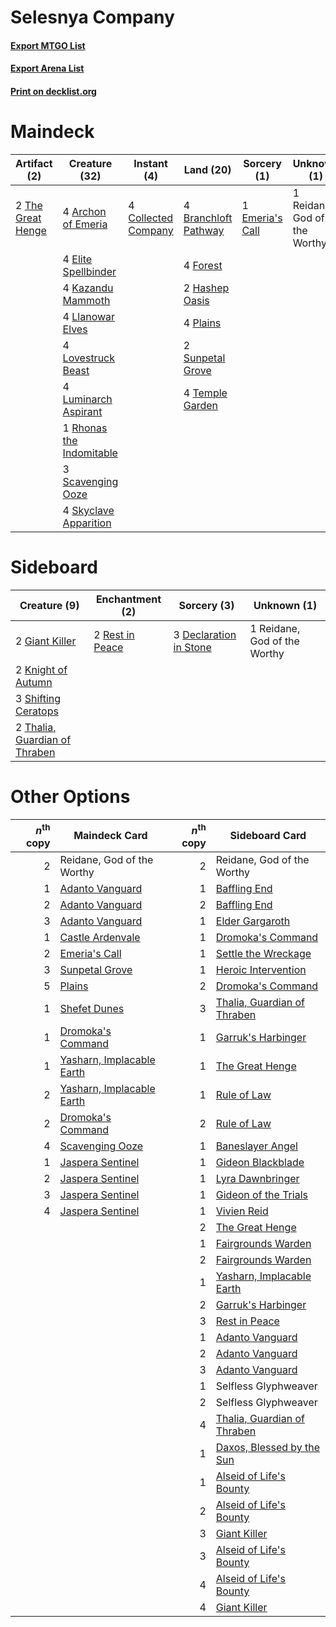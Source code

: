 # Selesnya Company

#### [Export MTGO List](../collection/Selesnya%20Company/Selesnya%20Company.txt)
#### [Export Arena List](../collection/Selesnya%20Company/Selesnya%20Company_arena.txt)
#### [Print on decklist.org](http://decklist.org/?deckmain=4%09Archon%20of%20Emeria%0A4%09Branchloft%20Pathway%0A4%09Collected%20Company%0A4%09Elite%20Spellbinder%0A1%09Emeria's%20Call%0A4%09Forest%0A2%09Hashep%20Oasis%0A4%09Kazandu%20Mammoth%0A4%09Llanowar%20Elves%0A4%09Lovestruck%20Beast%0A4%09Luminarch%20Aspirant%0A4%09Plains%0A1%09Reidane,%20God%20of%20the%20Worthy%0A1%09Rhonas%20the%20Indomitable%0A3%09Scavenging%20Ooze%0A4%09Skyclave%20Apparition%0A2%09Sunpetal%20Grove%0A4%09Temple%20Garden%0A2%09The%20Great%20Henge&deckside=3%09Declaration%20in%20Stone%0A2%09Giant%20Killer%0A2%09Knight%20of%20Autumn%0A1%09Reidane,%20God%20of%20the%20Worthy%0A2%09Rest%20in%20Peace%0A3%09Shifting%20Ceratops%0A2%09Thalia,%20Guardian%20of%20Thraben)
# Maindeck

|                                        Artifact (2)                                        |                                           Creature (32)                                           |                                         Instant (4)                                          |                                           Land (20)                                           |                                       Sorcery (1)                                        |        Unknown (1)         |
|--------------------------------------------------------------------------------------------|---------------------------------------------------------------------------------------------------|----------------------------------------------------------------------------------------------|-----------------------------------------------------------------------------------------------|------------------------------------------------------------------------------------------|----------------------------|
|2 [The Great Henge](http://gatherer.wizards.com/Pages/Card/Details.aspx?multiverseid=473123)|4 [Archon of Emeria](http://gatherer.wizards.com/Pages/Card/Details.aspx?multiverseid=495594)      |4 [Collected Company](http://gatherer.wizards.com/Pages/Card/Details.aspx?multiverseid=394519)|4 [Branchloft Pathway](http://gatherer.wizards.com/Pages/Card/Details.aspx?multiverseid=491909)|1 [Emeria's Call](http://gatherer.wizards.com/Pages/Card/Details.aspx?multiverseid=491633)|1 Reidane, God of the Worthy|
|                                                                                            |4 [Elite Spellbinder](http://gatherer.wizards.com/Pages/Card/Details.aspx?multiverseid=513494)     |                                                                                              |4 [Forest](http://gatherer.wizards.com/Pages/Card/Details.aspx?multiverseid=439860)            |                                                                                          |                            |
|                                                                                            |4 [Kazandu Mammoth](http://gatherer.wizards.com/Pages/Card/Details.aspx?multiverseid=491835)       |                                                                                              |2 [Hashep Oasis](http://gatherer.wizards.com/Pages/Card/Details.aspx?multiverseid=430866)      |                                                                                          |                            |
|                                                                                            |4 [Llanowar Elves](http://gatherer.wizards.com/Pages/Card/Details.aspx?multiverseid=129626)        |                                                                                              |4 [Plains](http://gatherer.wizards.com/Pages/Card/Details.aspx?multiverseid=439856)            |                                                                                          |                            |
|                                                                                            |4 [Lovestruck Beast](http://gatherer.wizards.com/Pages/Card/Details.aspx?multiverseid=473127)      |                                                                                              |2 [Sunpetal Grove](http://gatherer.wizards.com/Pages/Card/Details.aspx?multiverseid=420946)    |                                                                                          |                            |
|                                                                                            |4 [Luminarch Aspirant](http://gatherer.wizards.com/Pages/Card/Details.aspx?multiverseid=491647)    |                                                                                              |4 [Temple Garden](http://gatherer.wizards.com/Pages/Card/Details.aspx?multiverseid=405112)     |                                                                                          |                            |
|                                                                                            |1 [Rhonas the Indomitable](http://gatherer.wizards.com/Pages/Card/Details.aspx?multiverseid=426884)|                                                                                              |                                                                                               |                                                                                          |                            |
|                                                                                            |3 [Scavenging Ooze](http://gatherer.wizards.com/Pages/Card/Details.aspx?multiverseid=420783)       |                                                                                              |                                                                                               |                                                                                          |                            |
|                                                                                            |4 [Skyclave Apparition](http://gatherer.wizards.com/Pages/Card/Details.aspx?multiverseid=495603)   |                                                                                              |                                                                                               |                                                                                          |                            |


# Sideboard

|                                              Creature (9)                                              |                                     Enchantment (2)                                      |                                           Sorcery (3)                                           |        Unknown (1)         |
|--------------------------------------------------------------------------------------------------------|------------------------------------------------------------------------------------------|-------------------------------------------------------------------------------------------------|----------------------------|
|2 [Giant Killer](http://gatherer.wizards.com/Pages/Card/Details.aspx?multiverseid=472976)               |2 [Rest in Peace](http://gatherer.wizards.com/Pages/Card/Details.aspx?multiverseid=442021)|3 [Declaration in Stone](http://gatherer.wizards.com/Pages/Card/Details.aspx?multiverseid=409750)|1 Reidane, God of the Worthy|
|2 [Knight of Autumn](http://gatherer.wizards.com/Pages/Card/Details.aspx?multiverseid=452933)           |                                                                                          |                                                                                                 |                            |
|3 [Shifting Ceratops](http://gatherer.wizards.com/Pages/Card/Details.aspx?multiverseid=466948)          |                                                                                          |                                                                                                 |                            |
|2 [Thalia, Guardian of Thraben](http://gatherer.wizards.com/Pages/Card/Details.aspx?multiverseid=442025)|                                                                                          |                                                                                                 |                            |


# Other Options

|*n*<sup>th</sup> copy|                                           Maindeck Card                                            |*n*<sup>th</sup> copy|                                            Sideboard Card                                            |
|--------------------:|----------------------------------------------------------------------------------------------------|--------------------:|------------------------------------------------------------------------------------------------------|
|                    2|Reidane, God of the Worthy                                                                          |                    2|Reidane, God of the Worthy                                                                            |
|                    1|[Adanto Vanguard](http://gatherer.wizards.com/Pages/Card/Details.aspx?multiverseid=435152)          |                    1|[Baffling End](http://gatherer.wizards.com/Pages/Card/Details.aspx?multiverseid=439658)               |
|                    2|[Adanto Vanguard](http://gatherer.wizards.com/Pages/Card/Details.aspx?multiverseid=435152)          |                    2|[Baffling End](http://gatherer.wizards.com/Pages/Card/Details.aspx?multiverseid=439658)               |
|                    3|[Adanto Vanguard](http://gatherer.wizards.com/Pages/Card/Details.aspx?multiverseid=435152)          |                    1|[Elder Gargaroth](http://gatherer.wizards.com/Pages/Card/Details.aspx?multiverseid=485502)            |
|                    1|[Castle Ardenvale](http://gatherer.wizards.com/Pages/Card/Details.aspx?multiverseid=473200)         |                    1|[Dromoka's Command](http://gatherer.wizards.com/Pages/Card/Details.aspx?multiverseid=394558)          |
|                    2|[Emeria's Call](http://gatherer.wizards.com/Pages/Card/Details.aspx?multiverseid=491633)            |                    1|[Settle the Wreckage](http://gatherer.wizards.com/Pages/Card/Details.aspx?multiverseid=435186)        |
|                    3|[Sunpetal Grove](http://gatherer.wizards.com/Pages/Card/Details.aspx?multiverseid=420946)           |                    1|[Heroic Intervention](http://gatherer.wizards.com/Pages/Card/Details.aspx?multiverseid=423776)        |
|                    5|[Plains](http://gatherer.wizards.com/Pages/Card/Details.aspx?multiverseid=439856)                   |                    2|[Dromoka's Command](http://gatherer.wizards.com/Pages/Card/Details.aspx?multiverseid=394558)          |
|                    1|[Shefet Dunes](http://gatherer.wizards.com/Pages/Card/Details.aspx?multiverseid=430872)             |                    3|[Thalia, Guardian of Thraben](http://gatherer.wizards.com/Pages/Card/Details.aspx?multiverseid=442025)|
|                    1|[Dromoka's Command](http://gatherer.wizards.com/Pages/Card/Details.aspx?multiverseid=394558)        |                    1|[Garruk's Harbinger](http://gatherer.wizards.com/Pages/Card/Details.aspx?multiverseid=485508)         |
|                    1|[Yasharn, Implacable Earth](http://gatherer.wizards.com/Pages/Card/Details.aspx?multiverseid=491891)|                    1|[The Great Henge](http://gatherer.wizards.com/Pages/Card/Details.aspx?multiverseid=473123)            |
|                    2|[Yasharn, Implacable Earth](http://gatherer.wizards.com/Pages/Card/Details.aspx?multiverseid=491891)|                    1|[Rule of Law](http://gatherer.wizards.com/Pages/Card/Details.aspx?multiverseid=136291)                |
|                    2|[Dromoka's Command](http://gatherer.wizards.com/Pages/Card/Details.aspx?multiverseid=394558)        |                    2|[Rule of Law](http://gatherer.wizards.com/Pages/Card/Details.aspx?multiverseid=136291)                |
|                    4|[Scavenging Ooze](http://gatherer.wizards.com/Pages/Card/Details.aspx?multiverseid=420783)          |                    1|[Baneslayer Angel](http://gatherer.wizards.com/Pages/Card/Details.aspx?multiverseid=191065)           |
|                    1|[Jaspera Sentinel](http://gatherer.wizards.com/Pages/Card/Details.aspx?multiverseid=503792)         |                    1|[Gideon Blackblade](http://gatherer.wizards.com/Pages/Card/Details.aspx?multiverseid=463943)          |
|                    2|[Jaspera Sentinel](http://gatherer.wizards.com/Pages/Card/Details.aspx?multiverseid=503792)         |                    1|[Lyra Dawnbringer](http://gatherer.wizards.com/Pages/Card/Details.aspx?multiverseid=442914)           |
|                    3|[Jaspera Sentinel](http://gatherer.wizards.com/Pages/Card/Details.aspx?multiverseid=503792)         |                    1|[Gideon of the Trials](http://gatherer.wizards.com/Pages/Card/Details.aspx?multiverseid=426716)       |
|                    4|[Jaspera Sentinel](http://gatherer.wizards.com/Pages/Card/Details.aspx?multiverseid=503792)         |                    1|[Vivien Reid](http://gatherer.wizards.com/Pages/Card/Details.aspx?multiverseid=447344)                |
|                     |                                                                                                    |                    2|[The Great Henge](http://gatherer.wizards.com/Pages/Card/Details.aspx?multiverseid=473123)            |
|                     |                                                                                                    |                    1|[Fairgrounds Warden](http://gatherer.wizards.com/Pages/Card/Details.aspx?multiverseid=417586)         |
|                     |                                                                                                    |                    2|[Fairgrounds Warden](http://gatherer.wizards.com/Pages/Card/Details.aspx?multiverseid=417586)         |
|                     |                                                                                                    |                    1|[Yasharn, Implacable Earth](http://gatherer.wizards.com/Pages/Card/Details.aspx?multiverseid=491891)  |
|                     |                                                                                                    |                    2|[Garruk's Harbinger](http://gatherer.wizards.com/Pages/Card/Details.aspx?multiverseid=485508)         |
|                     |                                                                                                    |                    3|[Rest in Peace](http://gatherer.wizards.com/Pages/Card/Details.aspx?multiverseid=442021)              |
|                     |                                                                                                    |                    1|[Adanto Vanguard](http://gatherer.wizards.com/Pages/Card/Details.aspx?multiverseid=435152)            |
|                     |                                                                                                    |                    2|[Adanto Vanguard](http://gatherer.wizards.com/Pages/Card/Details.aspx?multiverseid=435152)            |
|                     |                                                                                                    |                    3|[Adanto Vanguard](http://gatherer.wizards.com/Pages/Card/Details.aspx?multiverseid=435152)            |
|                     |                                                                                                    |                    1|Selfless Glyphweaver                                                                                  |
|                     |                                                                                                    |                    2|Selfless Glyphweaver                                                                                  |
|                     |                                                                                                    |                    4|[Thalia, Guardian of Thraben](http://gatherer.wizards.com/Pages/Card/Details.aspx?multiverseid=442025)|
|                     |                                                                                                    |                    1|[Daxos, Blessed by the Sun](http://gatherer.wizards.com/Pages/Card/Details.aspx?multiverseid=476260)  |
|                     |                                                                                                    |                    1|[Alseid of Life's Bounty](http://gatherer.wizards.com/Pages/Card/Details.aspx?multiverseid=476252)    |
|                     |                                                                                                    |                    2|[Alseid of Life's Bounty](http://gatherer.wizards.com/Pages/Card/Details.aspx?multiverseid=476252)    |
|                     |                                                                                                    |                    3|[Giant Killer](http://gatherer.wizards.com/Pages/Card/Details.aspx?multiverseid=472976)               |
|                     |                                                                                                    |                    3|[Alseid of Life's Bounty](http://gatherer.wizards.com/Pages/Card/Details.aspx?multiverseid=476252)    |
|                     |                                                                                                    |                    4|[Alseid of Life's Bounty](http://gatherer.wizards.com/Pages/Card/Details.aspx?multiverseid=476252)    |
|                     |                                                                                                    |                    4|[Giant Killer](http://gatherer.wizards.com/Pages/Card/Details.aspx?multiverseid=472976)               |

